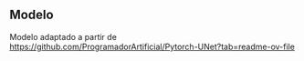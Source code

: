## Modelo
Modelo adaptado a partir de https://github.com/ProgramadorArtificial/Pytorch-UNet?tab=readme-ov-file